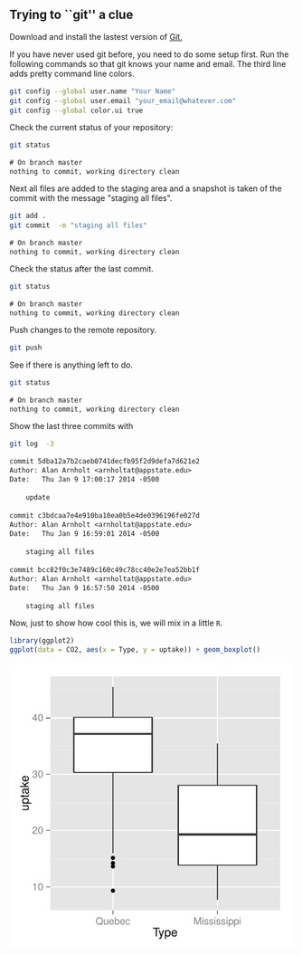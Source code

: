## Trying to ``git'' a clue


Download and install the lastest version of [Git.](http://git-scm.com/downloads)




If you have never used git before, you need to do some setup first.  Run the following commands so that git knows your name and email.  The third line adds pretty command line colors. 


```bash
git config --global user.name "Your Name"
git config --global user.email "your_email@whatever.com"
git config --global color.ui true
```


Check the current status of your repository:

```bash
git status
```

```
# On branch master
nothing to commit, working directory clean
```


Next all files are added to the staging area and a snapshot is taken of the commit with the message "staging all files".

```bash
git add .
git commit  -m "staging all files"
```

```
# On branch master
nothing to commit, working directory clean
```


Check the status after the last commit.

```bash
git status
```

```
# On branch master
nothing to commit, working directory clean
```

Push changes to the remote repository. 

```bash
git push
```

See if there is anything left to do.

```bash
git status
```

```
# On branch master
nothing to commit, working directory clean
```

Show the last three commits with

```bash
git log  -3
```

```
commit 5dba12a7b2caeb0741decfb95f2d9defa7d621e2
Author: Alan Arnholt <arnholtat@appstate.edu>
Date:   Thu Jan 9 17:00:17 2014 -0500

    update

commit c3bdcaa7e4e910ba10ea0b5e4de0396196fe027d
Author: Alan Arnholt <arnholtat@appstate.edu>
Date:   Thu Jan 9 16:59:01 2014 -0500

    staging all files

commit bcc82f0c3e7489c160c49c78cc40e2e7ea52bb1f
Author: Alan Arnholt <arnholtat@appstate.edu>
Date:   Thu Jan 9 16:57:50 2014 -0500

    staging all files
```


Now, just to show how cool this is, we will mix in a little `R`.


```r
library(ggplot2)
ggplot(data = CO2, aes(x = Type, y = uptake)) + geom_boxplot()
```

<img src="figure/unnamed-chunk-1.pdf" title="plot of chunk unnamed-chunk-1" alt="plot of chunk unnamed-chunk-1" style="display: block; margin: auto;" />


